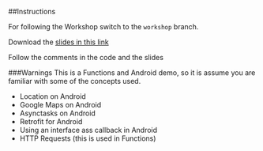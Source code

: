 ##Instructions

For following the Workshop switch to the `workshop` branch.

Download the [slides in this link](https://www.dropbox.com/s/pcpmcubj65j2prr/Pokemon%20Go.pdf?dl=0)

Follow the comments in the code and the slides

###Warnings
This is a Functions and Android demo, so it is assume you are familiar with some of the concepts used.

 - Location on Android
 - Google Maps on Android
 - Asynctasks on Android
 - Retrofit for Android
 - Using an interface ass callback in Android
 - HTTP Requests (this is used in Functions)
